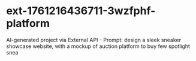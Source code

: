 # ext-1761216436711-3wzfphf-platform
AI-generated project via External API - Prompt: design a sleek sneaker showcase website, with a mockup of auction platform to buy few spotlight snea
